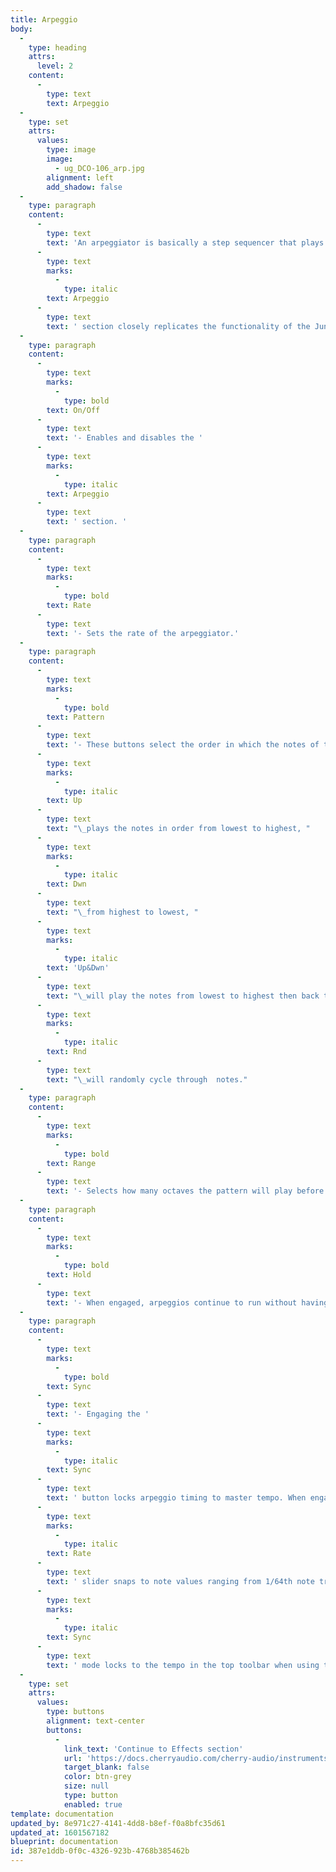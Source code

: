 ```yaml
---
title: Arpeggio
body:
  -
    type: heading
    attrs:
      level: 2
    content:
      -
        type: text
        text: Arpeggio
  -
    type: set
    attrs:
      values:
        type: image
        image:
          - ug_DCO-106_arp.jpg
        alignment: left
        add_shadow: false
  -
    type: paragraph
    content:
      -
        type: text
        text: 'An arpeggiator is basically a step sequencer that plays each note of a chord individually in an ascending or descending pattern over one or more octaves. Thought the original Juno-106 synth did not have any arpeggiator, the The DCO-106 '
      -
        type: text
        marks:
          -
            type: italic
        text: Arpeggio
      -
        type: text
        text: ' section closely replicates the functionality of the Juno-6/Juno-60. '
  -
    type: paragraph
    content:
      -
        type: text
        marks:
          -
            type: bold
        text: On/Off
      -
        type: text
        text: '- Enables and disables the '
      -
        type: text
        marks:
          -
            type: italic
        text: Arpeggio
      -
        type: text
        text: ' section. '
  -
    type: paragraph
    content:
      -
        type: text
        marks:
          -
            type: bold
        text: Rate
      -
        type: text
        text: '- Sets the rate of the arpeggiator.'
  -
    type: paragraph
    content:
      -
        type: text
        marks:
          -
            type: bold
        text: Pattern
      -
        type: text
        text: '- These buttons select the order in which the notes of the chord will be played. '
      -
        type: text
        marks:
          -
            type: italic
        text: Up
      -
        type: text
        text: "\_plays the notes in order from lowest to highest, "
      -
        type: text
        marks:
          -
            type: italic
        text: Dwn
      -
        type: text
        text: "\_from highest to lowest, "
      -
        type: text
        marks:
          -
            type: italic
        text: 'Up&Dwn'
      -
        type: text
        text: "\_will play the notes from lowest to highest then back to lowest again (the highest and lowest note will be played twice in a row) and "
      -
        type: text
        marks:
          -
            type: italic
        text: Rnd
      -
        type: text
        text: "\_will randomly cycle through  notes."
  -
    type: paragraph
    content:
      -
        type: text
        marks:
          -
            type: bold
        text: Range
      -
        type: text
        text: '- Selects how many octaves the pattern will play before repeating.'
  -
    type: paragraph
    content:
      -
        type: text
        marks:
          -
            type: bold
        text: Hold
      -
        type: text
        text: '- When engaged, arpeggios continue to run without having to continuously hold down keys. This allows you to play a series of chords without the arpeggiator stopping as keys are released. Be aware that it will not stop until you disengage the button again. Mapping this to a sustain pedal or button on a MIDI controller can be useful for conveniently toggling this on and off.'
  -
    type: paragraph
    content:
      -
        type: text
        marks:
          -
            type: bold
        text: Sync
      -
        type: text
        text: '- Engaging the '
      -
        type: text
        marks:
          -
            type: italic
        text: Sync
      -
        type: text
        text: ' button locks arpeggio timing to master tempo. When engaged, the '
      -
        type: text
        marks:
          -
            type: italic
        text: Rate
      -
        type: text
        text: ' slider snaps to note values ranging from 1/64th note triplet to 8 beats. '
      -
        type: text
        marks:
          -
            type: italic
        text: Sync
      -
        type: text
        text: ' mode locks to the tempo in the top toolbar when using the DCO-106 standalone version or the current project tempo when the plug-in version is used in a DAW.'
  -
    type: set
    attrs:
      values:
        type: buttons
        alignment: text-center
        buttons:
          -
            link_text: 'Continue to Effects section'
            url: 'https://docs.cherryaudio.com/cherry-audio/instruments/dco-106/effects'
            target_blank: false
            color: btn-grey
            size: null
            type: button
            enabled: true
template: documentation
updated_by: 8e971c27-4141-4dd8-b8ef-f0a8bfc35d61
updated_at: 1601567182
blueprint: documentation
id: 387e1ddb-0f0c-4326-923b-4768b385462b
---
```

